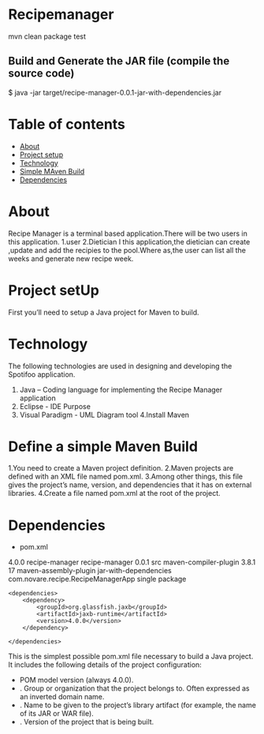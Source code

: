 # Recipemanager

mvn clean package test

## Build and Generate the JAR file (compile the source code)
    
$ java -jar target/recipe-manager-0.0.1-jar-with-dependencies.jar

Table of contents
=================

<!--ts-->
   * [About](#about)
   * [Project setup](#project-setup)
   * [Technology](#technology)
   * [Simple MAven Build](#simple-maven-build)
   * [Dependencies](#dependencies)
      
About
============
Recipe Manager is a terminal based application.There will be two users in this application.
1.user
2.Dietician
I this application,the dietician can create ,update and add the recipies to the pool.Where as,the user can list all the weeks and generate new recipe week.

Project setUp
============
First you’ll need to setup a Java project for Maven to build. 

Technology
============
The following technologies are used in designing and developing the Spotifoo application.

1. Java – Coding language for implementing the Recipe Manager application
2. Eclipse - IDE Purpose 
3. Visual Paradigm - UML Diagram tool
4.Install Maven

Define a simple Maven Build
============
1.You need to create a Maven project definition.
2.Maven projects are defined with an XML file named pom.xml.
3.Among other things, this file gives the project’s name, version, and dependencies that it has on external libraries.
4.Create a file named pom.xml at the root of the project.

Dependencies
============
* pom.xml

<project xmlns="http://maven.apache.org/POM/4.0.0" xmlns:xsi="http://www.w3.org/2001/XMLSchema-instance" xsi:schemaLocation="http://maven.apache.org/POM/4.0.0 https://maven.apache.org/xsd/maven-4.0.0.xsd">
	<modelVersion>4.0.0</modelVersion>
	<groupId>recipe-manager</groupId>
	<artifactId>recipe-manager</artifactId>
	<version>0.0.1</version>
	<build>
		<sourceDirectory>src</sourceDirectory>
		<plugins>
			<plugin>
				<artifactId>maven-compiler-plugin</artifactId>
				<version>3.8.1</version>
				<configuration>
					<release>17</release>
				</configuration>
			</plugin>
			<plugin>
				<artifactId>maven-assembly-plugin</artifactId>
				<configuration>
					<descriptorRefs>
						<descriptorRef>jar-with-dependencies</descriptorRef>
					</descriptorRefs>
					<archive>
						<manifest>
							<mainClass>com.novare.recipe.RecipeManagerApp</mainClass>
						</manifest>
					</archive>
				</configuration>
				<executions>
					<execution>
						<goals>
							<goal>single</goal>
						</goals>
						<phase>package</phase>
					</execution>
				</executions>
			</plugin>
		</plugins>
	</build>
	
	<dependencies>
		<dependency>
			<groupId>org.glassfish.jaxb</groupId>
			<artifactId>jaxb-runtime</artifactId>
			<version>4.0.0</version>
		</dependency>

	</dependencies>

</project>

This is the simplest possible pom.xml file necessary to build a Java project. It includes the following details of the project configuration:

* <modelVersion> POM model version (always 4.0.0).
* <groupId>. Group or organization that the project belongs to. Often expressed as an inverted domain name.
* <artifactId>. Name to be given to the project’s library artifact (for example, the name of its JAR or WAR file).
* <version>. Version of the project that is being built.
